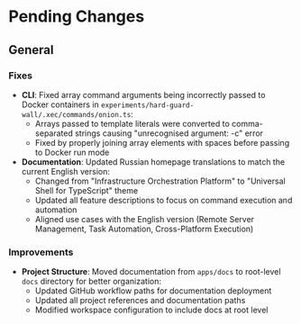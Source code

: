 # Pending Changes

## General

### Fixes
- **CLI**: Fixed array command arguments being incorrectly passed to Docker containers in `experiments/hard-guard-wall/.xec/commands/onion.ts`:
  - Arrays passed to template literals were converted to comma-separated strings causing "unrecognised argument: -c" error
  - Fixed by properly joining array elements with spaces before passing to Docker run mode
- **Documentation**: Updated Russian homepage translations to match the current English version:
  - Changed from "Infrastructure Orchestration Platform" to "Universal Shell for TypeScript" theme
  - Updated all feature descriptions to focus on command execution and automation
  - Aligned use cases with the English version (Remote Server Management, Task Automation, Cross-Platform Execution)

### Improvements
- **Project Structure**: Moved documentation from `apps/docs` to root-level `docs` directory for better organization:
  - Updated GitHub workflow paths for documentation deployment
  - Updated all project references and documentation paths
  - Modified workspace configuration to include docs at root level